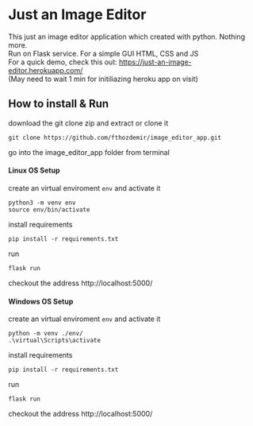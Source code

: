 # Just an Image Editor

This just an image editor application which created with python. Nothing more.<br>
Run on Flask service. For a simple GUI HTML, CSS and JS<br>
For a quick demo, check this out: https://just-an-image-editor.herokuapp.com/  <br>
(May need to wait 1 min for initiliazing heroku app on visit)

## How to install & Run

download the git clone zip and extract or clone it

```
git clone https://github.com/fthozdemir/image_editor_app.git
```

go into the image_editor_app folder from terminal

#### Linux OS Setup

create an virtual enviroment `env` and activate it

```
python3 -m venv env
source env/bin/activate
```

install requirements

```
pip install -r requirements.txt
```

run

```
flask run
```

checkout the address http://localhost:5000/

#### Windows OS Setup

create an virtual enviroment `env` and activate it

```
python -m venv ./env/
.\virtual\Scripts\activate
```

install requirements

```
pip install -r requirements.txt
```

run

```
flask run
```

checkout the address http://localhost:5000/
